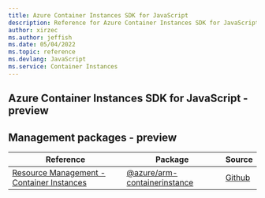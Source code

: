 ```yaml
---
title: Azure Container Instances SDK for JavaScript
description: Reference for Azure Container Instances SDK for JavaScript
author: xirzec
ms.author: jeffish
ms.date: 05/04/2022
ms.topic: reference
ms.devlang: JavaScript
ms.service: Container Instances
---
```

## Azure Container Instances SDK for JavaScript - preview
## Management packages - preview
| Reference | Package | Source |
|---|---|---|
|[Resource Management - Container Instances](javascript/api/overview/azure/arm-containerinstance-readme)|[@azure/arm-containerinstance](https://www.npmjs.com/package/@azure/arm-containerinstance)|[Github](https://github.com/Azure/azure-sdk-for-js/blob/main/sdk/containerinstance/arm-containerinstance)|

